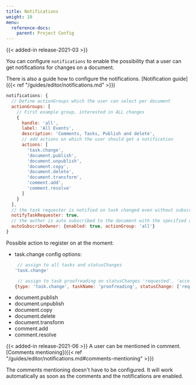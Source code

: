 ```yaml
---
title: Notifications
weight: 10
menu:
  reference-docs:
    parent: Project Config
---
```


{{< added-in release-2021-03 >}}

You can configure `notifications` to enable the possibility that a user can get notifications for changes on a document.

There is also a guide how to configure the notifications.
[Notification guide]({{< ref "/guides/editor/notifications.md" >}})

```js
notifications: {
  // Define actionGroups which the user can select per document
  actionGroups: [
    // First example group, interested in ALL changes
    {
      handle: 'all',
      label: 'All Events',
      description: 'Comments, Tasks, Publish and delete',
      // add actions on which the user should get a notification
      actions: [
        'task.change',
        'document.publish',
        'document.unpublish',
        'document.copy',
        'document.delete',
        'document.transform',
        'comment.add',
        'comment.resolve'
      ]
    }
  ],
  // the task requester is notified on task changed even without subscription
  notifyTaskRequester: true,
  // the author is auto subscribed to the document with the specified actionGroup
  autoSubscribeOwner: {enabled: true, actionGroup: 'all'}
}
```

Possible action to register on at the moment:
- task.change
   config options:
   ```js
    // assign to all tasks and statusChanges
   'task.change'

    // assign to task proofreading on statusChanges 'requested', 'accepted', 'completed'
   {type: 'task.change', taskName: 'proofreading', statusChange: ['requested', 'accepted', 'completed']}
   ```
- document.publish
- document.unpublish
- document.copy
- document.delete
- document.transform
- comment.add
- comment.resolve

{{< added-in release-2021-06 >}}
A user can be mentioned in comment. [Comments mentioning]({{< ref "/guides/editor/notifications.md#comments-mentioning" >}})

The comments mentioning doesn't have to be configured. It will work automatically as soon as the comments and the notifications are enabled.
